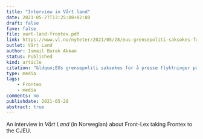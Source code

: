 ```yaml
---
title: "Interview in Vårt land"
date: 2021-05-27T13:25:08+02:00
draft: false
fave: false
file: vart-land-frontex.pdf
link: https://www.vl.no/nyheter/2021/05/28/eus-grensepoliti-saksokes-for-a-presse-flyktninger-pa-havet/
outlet: Vårt Land
author: Ismail Burak Akkan
status: Published
kind: article
citation: "&ldquo;EUs grensepoliti saksøkes for å presse flyktninger på havet&rdquo;, <em>Vårt Land</em>, 28 May 2021"
type: media
tags: 
    - Frontex
    - media
comments: no
publishdate: 2021-05-28
abstract: true
---
```


An interview in *Vårt Land* (in Norwegian) about Front-Lex taking Frontex to the CJEU. 